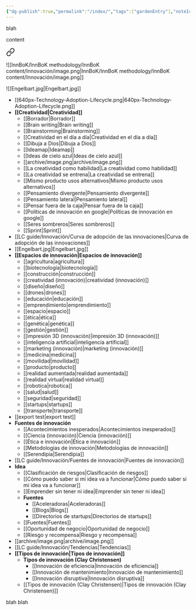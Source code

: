 ```yaml
---
{"dg-publish":true,"permalink":"/index/","tags":["gardenEntry"],"noteIcon":""}
---
```



<div class="transclusion internal-embed is-loaded"><div class="markdown-embed">



blah

</div></div>


content

<div class="transclusion internal-embed is-loaded"><a class="markdown-embed-link" href="/lc-guide/innovacion/innovacion/" aria-label="Open link"><svg xmlns="http://www.w3.org/2000/svg" width="24" height="24" viewBox="0 0 24 24" fill="none" stroke="currentColor" stroke-width="2" stroke-linecap="round" stroke-linejoin="round" class="svg-icon lucide-link"><path d="M10 13a5 5 0 0 0 7.54.54l3-3a5 5 0 0 0-7.07-7.07l-1.72 1.71"></path><path d="M14 11a5 5 0 0 0-7.54-.54l-3 3a5 5 0 0 0 7.07 7.07l1.71-1.71"></path></svg></a><div class="markdown-embed">





![[InnBoK/InnBoK methodology/InnBoK content/Innovación/image.png\|InnBoK/InnBoK methodology/InnBoK content/Innovación/image.png]]


![[Engelbart.jpg\|Engelbart.jpg]]


- [[640px-Technology-Adoption-Lifecycle.png\|640px-Technology-Adoption-Lifecycle.png]]
- **[[Creatividad\|Creatividad]]**
	- [[Borrador\|Borrador]]
	- [[Brain writing\|Brain writing]]
	- [[Brainstorming\|Brainstorming]]
	- [[Creatividad en el día a día\|Creatividad en el día a día]]
	- [[Dibuja a Dios\|Dibuja a Dios]]
	- [[Ideamap\|Ideamap]]
	- [[Ideas de cielo azul\|Ideas de cielo azul]]
	- [[archive/image.png\|archive/image.png]]
	- [[La creatividad como habilidad\|La creatividad como habilidad]]
	- [[La creatividad se entrena\|La creatividad se entrena]]
	- [[Mismo producto usos alternativos\|Mismo producto usos alternativos]]
	- [[Pensamiento divergente\|Pensamiento divergente]]
	- [[Pensamiento lateral\|Pensamiento lateral]]
	- [[Pensar fuera de la caja\|Pensar fuera de la caja]]
	- [[Políticas de innovación en google\|Políticas de innovación en google]]
	- [[Seres sombreros\|Seres sombreros]]
	- [[Sprint\|Sprint]]
- [[LC guide/Innovación/Curva de adopción de las innovaciones\|Curva de adopción de las innovaciones]]
- [[Engelbart.jpg\|Engelbart.jpg]]
- **[[Espacios de innovación\|Espacios de innovación]]**
	- [[agricultura\|agricultura]]
	- [[biotecnología\|biotecnología]]
	- [[construcción\|construcción]]
	- [[creatividad (innovación)\|creatividad (innovación)]]
	- [[diseño\|diseño]]
	- [[drones\|drones]]
	- [[educación\|educación]]
	- [[emprendimiento\|emprendimiento]]
	- [[espacio\|espacio]]
	- [[ética\|ética]]
	- [[genética\|genética]]
	- [[gestión\|gestión]]
	- [[impresión 3D (innovación)\|impresión 3D (innovación)]]
	- [[inteligencia artificial\|inteligencia artificial]]
	- [[marketing (innovación)\|marketing (innovación)]]
	- [[medicina\|medicina]]
	- [[movilidad\|movilidad]]
	- [[producto\|producto]]
	- [[realidad aumentada\|realidad aumentada]]
	- [[realidad virtual\|realidad virtual]]
	- [[robotica\|robotica]]
	- [[salud\|salud]]
	- [[seguridad\|seguridad]]
	- [[startups\|startups]]
	- [[transporte\|transporte]]
- [[export test\|export test]]
- **Fuentes de innovación**
	- [[Acontecimientos inesperados\|Acontecimientos inesperados]]
	- [[Ciencia (innovación)\|Ciencia (innovación)]]
	- [[Ética e innovación\|Ética e innovación]]
	- [[Metodologías de innovación\|Metodologías de innovación]]
	- [[Serendipia\|Serendipia]]
- [[LC guide/Innovación/Fuentes de innovación\|Fuentes de innovación]]
- **Idea**
	- [[Clasificación de riesgos\|Clasificación de riesgos]]
	- [[Cómo puedo saber si mi idea va a funcionar\|Cómo puedo saber si mi idea va a funcionar]]
	- [[Emprender sin tener ni idea\|Emprender sin tener ni idea]]
	- **Fuentes**
		- [[Aceleradoras\|Aceleradoras]]
		- [[Blogs\|Blogs]]
		- [[Directorios de startups\|Directorios de startups]]
	- [[Fuentes\|Fuentes]]
	- [[Oportunidad de negocio\|Oportunidad de negocio]]
	- [[Riesgo y recompensa\|Riesgo y recompensa]]
- [[archive/image.png\|archive/image.png]]
- [[LC guide/Innovación/Tendencias\|Tendencias]]
- **[[Tipos de innovación\|Tipos de innovación]]**
	- **Tipos de innovación (Clay Christensen)**
		- [[Innovación de eficiencia\|Innovación de eficiencia]]
		- [[Innovación de mantenimiento\|Innovación de mantenimiento]]
		- [[Innovación disruptiva\|Innovación disruptiva]]
	- [[Tipos de innovación (Clay Christensen)\|Tipos de innovación (Clay Christensen)]]




</div></div>



<div class="transclusion internal-embed is-loaded"><div class="markdown-embed">



blah blah

</div></div>
